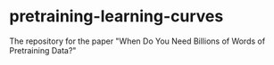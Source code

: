 # pretraining-learning-curves
The repository for the paper "When Do You Need Billions of Words of Pretraining Data?"
